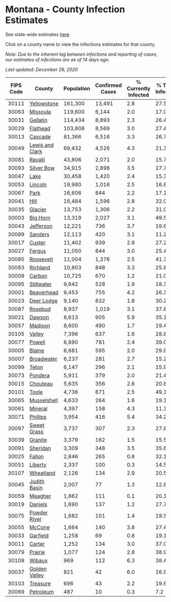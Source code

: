 # Montana - County Infection Estimates

See state-wide estimates [here](/infections/us-mt).

Click on a county name to view the infections estimates for that county.

*Note: Due to the inherent lag between infections and reporting of cases, our estimates of infections are as of 14 days ago.*

*Last updated: December 26, 2020*

|   FIPS Code |                             County |   Population |   Confirmed Cases |   % Currently Infected |   % Total Infected |
|-------------|------------------------------------|--------------|-------------------|------------------------|--------------------|
|       30111 |         [Yellowstone](yellowstone) |      161,300 |            13,491 |                    2.8 |               27.5 |
|       30063 |               [Missoula](missoula) |      119,600 |             6,144 |                    2.0 |               17.0 |
|       30031 |               [Gallatin](gallatin) |      114,434 |             8,893 |                    2.3 |               26.4 |
|       30029 |               [Flathead](flathead) |      103,806 |             8,569 |                    3.0 |               27.4 |
|       30013 |                 [Cascade](cascade) |       81,366 |             6,516 |                    3.3 |               26.7 |
|       30049 | [Lewis and Clark](lewis-and-clark) |       69,432 |             4,526 |                    4.3 |               21.3 |
|       30081 |                 [Ravalli](ravalli) |       43,806 |             2,071 |                    2.0 |               15.7 |
|       30093 |           [Silver Bow](silver-bow) |       34,915 |             2,898 |                    3.5 |               27.7 |
|       30047 |                       [Lake](lake) |       30,458 |             1,420 |                    2.4 |               15.3 |
|       30053 |                 [Lincoln](lincoln) |       19,980 |             1,016 |                    2.5 |               16.8 |
|       30067 |                       [Park](park) |       16,606 |               844 |                    2.2 |               17.1 |
|       30041 |                       [Hill](hill) |       16,484 |             1,596 |                    2.8 |               32.0 |
|       30035 |                 [Glacier](glacier) |       13,753 |             1,306 |                    2.2 |               31.0 |
|       30003 |               [Big Horn](big-horn) |       13,319 |             2,027 |                    3.1 |               49.5 |
|       30043 |             [Jefferson](jefferson) |       12,221 |               736 |                    3.7 |               19.6 |
|       30089 |                 [Sanders](sanders) |       12,113 |               420 |                    3.1 |               11.2 |
|       30017 |                   [Custer](custer) |       11,402 |               939 |                    2.9 |               27.2 |
|       30027 |                   [Fergus](fergus) |       11,050 |               844 |                    3.0 |               25.4 |
|       30085 |             [Roosevelt](roosevelt) |       11,004 |             1,376 |                    2.5 |               41.3 |
|       30083 |               [Richland](richland) |       10,803 |               848 |                    3.3 |               25.8 |
|       30009 |                   [Carbon](carbon) |       10,725 |               670 |                    1.2 |               21.0 |
|       30095 |           [Stillwater](stillwater) |        9,642 |               528 |                    1.9 |               18.3 |
|       30001 |           [Beaverhead](beaverhead) |        9,453 |               755 |                    4.2 |               26.3 |
|       30023 |           [Deer Lodge](deer-lodge) |        9,140 |               832 |                    1.8 |               30.2 |
|       30087 |                 [Rosebud](rosebud) |        8,937 |             1,019 |                    3.1 |               37.8 |
|       30021 |                   [Dawson](dawson) |        8,613 |               905 |                    5.9 |               35.1 |
|       30057 |                 [Madison](madison) |        8,600 |               490 |                    1.7 |               19.4 |
|       30105 |                   [Valley](valley) |        7,396 |               637 |                    1.6 |               28.8 |
|       30077 |                   [Powell](powell) |        6,890 |               781 |                    2.4 |               39.0 |
|       30005 |                   [Blaine](blaine) |        6,681 |               595 |                    2.0 |               29.9 |
|       30007 |           [Broadwater](broadwater) |        6,237 |               281 |                    2.7 |               15.2 |
|       30099 |                     [Teton](teton) |        6,147 |               296 |                    2.1 |               15.9 |
|       30073 |                 [Pondera](pondera) |        5,911 |               379 |                    2.0 |               21.4 |
|       30015 |               [Chouteau](chouteau) |        5,635 |               356 |                    2.6 |               20.8 |
|       30101 |                     [Toole](toole) |        4,736 |               671 |                    2.5 |               49.1 |
|       30065 |         [Musselshell](musselshell) |        4,633 |               264 |                    1.6 |               19.1 |
|       30061 |                 [Mineral](mineral) |        4,397 |               158 |                    4.3 |               11.3 |
|       30071 |               [Phillips](phillips) |        3,954 |               416 |                    5.4 |               34.2 |
|       30097 |         [Sweet Grass](sweet-grass) |        3,737 |               307 |                    2.3 |               27.8 |
|       30039 |                 [Granite](granite) |        3,379 |               162 |                    1.5 |               15.5 |
|       30091 |               [Sheridan](sheridan) |        3,309 |               348 |                    3.5 |               35.6 |
|       30025 |                   [Fallon](fallon) |        2,846 |               265 |                    0.8 |               32.1 |
|       30051 |                 [Liberty](liberty) |        2,337 |               100 |                    0.3 |               14.5 |
|       30107 |             [Wheatland](wheatland) |        2,126 |               134 |                    2.9 |               20.5 |
|       30045 |       [Judith Basin](judith-basin) |        2,007 |                77 |                    1.3 |               12.8 |
|       30059 |                 [Meagher](meagher) |        1,862 |               111 |                    0.1 |               20.1 |
|       30019 |                 [Daniels](daniels) |        1,690 |               137 |                    1.2 |               27.7 |
|       30075 |       [Powder River](powder-river) |        1,682 |               101 |                    1.4 |               19.5 |
|       30055 |                   [McCone](mccone) |        1,664 |               140 |                    3.8 |               27.4 |
|       30033 |               [Garfield](garfield) |        1,258 |                69 |                    0.8 |               19.1 |
|       30011 |                   [Carter](carter) |        1,252 |               134 |                    3.0 |               37.0 |
|       30079 |                 [Prairie](prairie) |        1,077 |               124 |                    2.8 |               38.9 |
|       30109 |                   [Wibaux](wibaux) |          969 |               112 |                    6.3 |               38.4 |
|       30037 |     [Golden Valley](golden-valley) |          821 |                42 |                    6.0 |               16.9 |
|       30103 |               [Treasure](treasure) |          696 |                43 |                    2.2 |               19.6 |
|       30069 |             [Petroleum](petroleum) |          487 |                10 |                    0.3 |                7.2 |